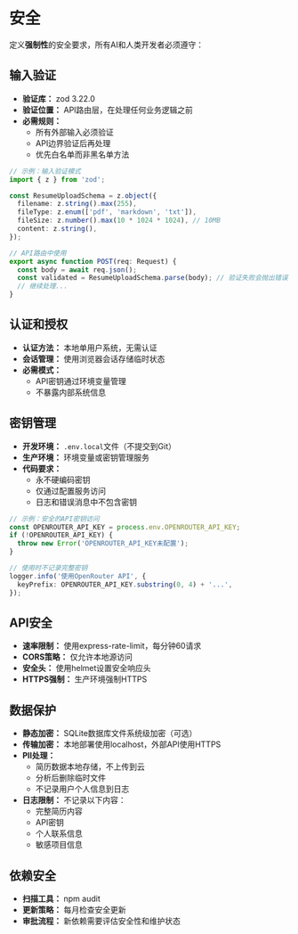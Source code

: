 # 安全

定义**强制性**的安全要求，所有AI和人类开发者必须遵守：

## 输入验证

- **验证库：** zod 3.22.0
- **验证位置：** API路由层，在处理任何业务逻辑之前
- **必需规则：**
  - 所有外部输入必须验证
  - API边界验证后再处理
  - 优先白名单而非黑名单方法

```typescript
// 示例：输入验证模式
import { z } from 'zod';

const ResumeUploadSchema = z.object({
  filename: z.string().max(255),
  fileType: z.enum(['pdf', 'markdown', 'txt']),
  fileSize: z.number().max(10 * 1024 * 1024), // 10MB
  content: z.string(),
});

// API路由中使用
export async function POST(req: Request) {
  const body = await req.json();
  const validated = ResumeUploadSchema.parse(body); // 验证失败会抛出错误
  // 继续处理...
}
```

## 认证和授权

- **认证方法：** 本地单用户系统，无需认证
- **会话管理：** 使用浏览器会话存储临时状态
- **必需模式：**
  - API密钥通过环境变量管理
  - 不暴露内部系统信息

## 密钥管理

- **开发环境：** `.env.local`文件（不提交到Git）
- **生产环境：** 环境变量或密钥管理服务
- **代码要求：**
  - 永不硬编码密钥
  - 仅通过配置服务访问
  - 日志和错误消息中不包含密钥

```typescript
// 示例：安全的API密钥访问
const OPENROUTER_API_KEY = process.env.OPENROUTER_API_KEY;
if (!OPENROUTER_API_KEY) {
  throw new Error('OPENROUTER_API_KEY未配置');
}

// 使用时不记录完整密钥
logger.info('使用OpenRouter API', {
  keyPrefix: OPENROUTER_API_KEY.substring(0, 4) + '...',
});
```

## API安全

- **速率限制：** 使用express-rate-limit，每分钟60请求
- **CORS策略：** 仅允许本地源访问
- **安全头：** 使用helmet设置安全响应头
- **HTTPS强制：** 生产环境强制HTTPS

## 数据保护

- **静态加密：** SQLite数据库文件系统级加密（可选）
- **传输加密：** 本地部署使用localhost，外部API使用HTTPS
- **PII处理：**
  - 简历数据本地存储，不上传到云
  - 分析后删除临时文件
  - 不记录用户个人信息到日志
- **日志限制：** 不记录以下内容：
  - 完整简历内容
  - API密钥
  - 个人联系信息
  - 敏感项目信息

## 依赖安全

- **扫描工具：** npm audit
- **更新策略：** 每月检查安全更新
- **审批流程：** 新依赖需要评估安全性和维护状态

```bash

```
